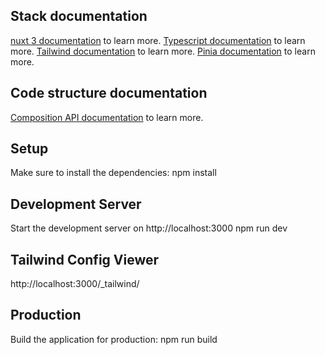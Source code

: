 ## Stack documentation
[nuxt 3 documentation](https://v3.nuxtjs.org) to learn more.
[Typescript documentation](https://www.typescriptlang.org) to learn more.
[Tailwind documentation](https://tailwindcss.com) to learn more.
[Pinia documentation](https://pinia.vuejs.org) to learn more.

## Code structure documentation
[Composition API documentation](https://vuejs.org/guide/extras/composition-api-faq.html) to learn more.

## Setup
Make sure to install the dependencies:
npm install

## Development Server
Start the development server on http://localhost:3000
npm run dev

## Tailwind Config Viewer
http://localhost:3000/_tailwind/

## Production
Build the application for production:
npm run build

